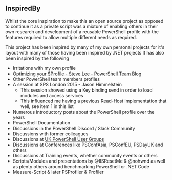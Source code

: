 ## InspiredBy

Whilst the core inspiration to make this an open source project as opposed to continue it as a private script was a mixture of enabling others in their own research and development of a reusable PowerShell profile with the features required to allow multiple different needs as required.

This project has been inspired by many of my own personal projects for it's layout with many of those having been inspired by .NET projects
It has also been inspired by the following 

- Irritations with my own profile
- [Optimizing your $Profile - Steve Lee - PowerShell Team Blog](https://devblogs.microsoft.com/powershell/optimizing-your-profile/)
- Other PowerShell team members profiles
- A session at SPS London 2015 - Jason Himmelstein
  - This session showed using a Key binding send in order to load modules and access services
  - This influenced me having a previous Read-Host implementation that well, see item 1 in this list
- Numerous introductory posts about the PowerShell profile over the years
- PowerShell Documentation 
- Discussions in the PowerShell Discord / Slack Community
- Discussions with former colleagues
- Discussions at [UK PowerShell User Groups](https://powershell.org.uk)
- Discussions at Conferences like PSConfAsia, PSConfEU, PSDayUK and others
- Discussions at Training events, whether community events or others
- Scripts/Modules and presentations by @IISResetMe & @nohwnd as well as plenty others around benchmarking PowerShell or .NET Code
 - Measure-Script & later PSProfiler & Profiler

